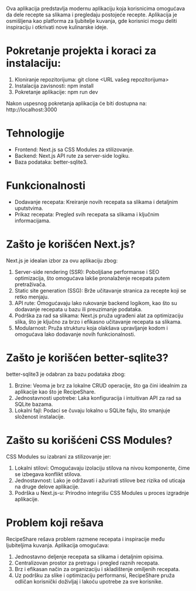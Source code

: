 Ova aplikacija predstavlja modernu aplikaciju koja korisnicima omogućava da dele recepte sa slikama i pregledaju postojeće recepte. Aplikacija je osmišljena kao platforma za ljubitelje kuvanja, gde korisnici mogu deliti inspiraciju i otkrivati nove kulinarske ideje.

# Pokretanje projekta i koraci za instalaciju:

1. Kloniranje repozitorijuma: git clone <URL vašeg repozitorijuma>
2. Instalacija zavisnosti: npm install
3. Pokretanje aplikacije: npm run dev

Nakon uspesnog pokretanja aplikacija će biti dostupna na: http://localhost:3000

# Tehnologije

- Frontend: Next.js sa CSS Modules za stilizovanje.
- Backend: Next.js API rute za server-side logiku.
- Baza podataka: better-sqlite3.

# Funkcionalnosti

- Dodavanje recepata: Kreiranje novih recepata sa slikama i detaljnim uputstvima.
- Prikaz recepata: Pregled svih recepata sa slikama i ključnim informacijama.

# Zašto je korišćen Next.js?

Next.js je idealan izbor za ovu aplikaciju zbog:

1. Server-side rendering (SSR): Poboljšane performanse i SEO optimizacija, što omogućava lakše pronalaženje recepata putem pretraživača.
2. Static site generation (SSG): Brže učitavanje stranica za recepte koji se retko menjaju.
3. API rute: Omogućavaju lako rukovanje backend logikom, kao što su dodavanje recepata u bazu ili preuzimanje podataka.
4. Podrška za rad sa slikama: Next.js pruža ugrađeni alat za optimizaciju slika, što je ključno za brzo i efikasno učitavanje recepata sa slikama.
5. Modularnost: Pruža strukturu koja olakšava upravljanje kodom i omogućava lako dodavanje novih funkcionalnosti.

# Zašto je korišćen better-sqlite3?

better-sqlite3 je odabran za bazu podataka zbog:

1. Brzine: Veoma je brz za lokalne CRUD operacije, što ga čini idealnim za aplikacije kao što je RecipeShare.
2. Jednostavnosti upotrebe: Laka konfiguracija i intuitivan API za rad sa SQLite bazama.
3. Lokalni fajl: Podaci se čuvaju lokalno u SQLite fajlu, što smanjuje složenost instalacije.

# Zašto su korišćeni CSS Modules?

CSS Modules su izabrani za stilizovanje jer:

1. Lokalni stilovi: Omogućavaju izolaciju stilova na nivou komponente, čime se izbegava konflikt stilova.
2. Jednostavnost: Lako je održavati i ažurirati stilove bez rizika od uticaja na druge delove aplikacije.
3. Podrška u Next.js-u: Prirodno integrišu CSS Modules u proces izgradnje aplikacije.

# Problem koji rešava

RecipeShare rešava problem razmene recepata i inspiracije među ljubiteljima kuvanja. Aplikacija omogućava:

1. Jednostavno deljenje recepata sa slikama i detaljnim opisima.
2. Centralizovan prostor za pretragu i pregled raznih recepata.
3. Brz i efikasan način za organizaciju i skladištenje omiljenih recepata.
4. Uz podršku za slike i optimizaciju performansi, RecipeShare pruža odličan korisnički doživljaj i lakoću upotrebe za sve korisnike.
